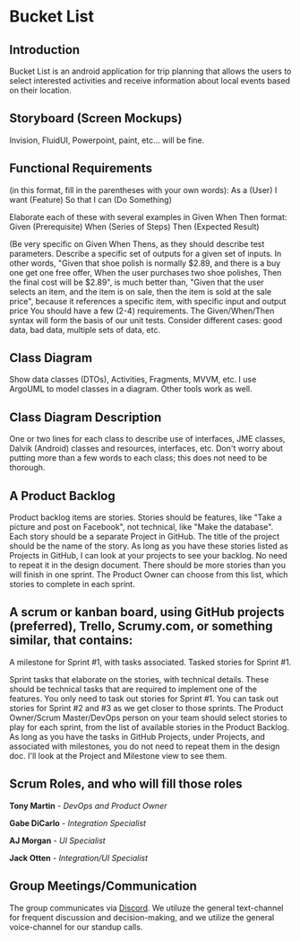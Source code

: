 # Bucket List

## Introduction
Bucket List is an android application for trip planning that allows the users to select interested activities and receive information about local events based on their location.

## Storyboard (Screen Mockups)
Invision, FluidUI, Powerpoint, paint, etc... will be fine.

## Functional Requirements
(in this format, fill in the parentheses with your own words):
As a (User)
I want (Feature)
So that I can (Do Something)

Elaborate each of these with several examples in Given When Then format:
Given (Prerequisite)
When (Series of Steps)
Then (Expected Result)

(Be very specific on Given When Thens, as they should describe test parameters. Describe a specific set of outputs for a given set of inputs. In other words, "Given that shoe polish is normally $2.89, and there is a buy one get one free offer, When the user purchases two shoe polishes, Then the final cost will be $2.89",  is much better than, "Given that the user selects an item, and the item is on sale, then the item is sold at the sale price", because it references a specific item, with specific input and output price You should have a few (2-4) requirements. The Given/When/Then syntax will form the basis of our unit tests. Consider different cases: good data, bad data, multiple sets of data, etc.

## Class Diagram
Show data classes (DTOs), Activities, Fragments, MVVM, etc. I use ArgoUML to model classes in a diagram.  Other tools work as well.

## Class Diagram Description
One or two lines for each class to describe  use of interfaces, JME classes, Dalvik (Android) classes and resources, interfaces, etc. Don't worry about putting more than a few words to each class; this does not need to be thorough.

## A Product Backlog
Product backlog items are stories.  Stories should be features, like "Take a picture and post on Facebook", not technical, like "Make the database". Each story should be a separate Project in GitHub. The title of the project should be the name of the story. As long as you have these stories listed as Projects in GitHub, I can look at your projects to see your backlog. No need to repeat it in the design document. There should be more stories than you will finish in one sprint. The Product Owner can choose from this list, which stories to complete in each sprint.

## A scrum or kanban board, using GitHub projects (preferred), Trello, Scrumy.com, or something similar, that contains:

A milestone for Sprint #1, with tasks associated.
Tasked stories for Sprint #1.

Sprint tasks that elaborate on the stories, with technical details. These should be technical tasks that are required to implement one of the features. You only need to task out stories for Sprint #1. You can task out stories for Sprint #2 and #3 as we get closer to those sprints. The Product Owner/Scrum Master/DevOps person on your team should select stories to play for each sprint, from the list of available stories in the Product Backlog. As long as you have the tasks in GitHub Projects, under Projects, and associated with milestones, you do not need to repeat them in the design doc. I'll look at the Project and Milestone view to see them.

## Scrum Roles, and who will fill those roles
**Tony Martin** - *DevOps and Product Owner*

**Gabe DiCarlo** - *Integration Specialist*

**AJ Morgan** - *UI Specialist*

**Jack Otten** - *Integration/UI Specialist*

## Group Meetings/Communication
The group communicates via [Discord](https://discord.com/). We utiluze the general text-channel for frequent discussion and decision-making, and we utilize the general voice-channel for our standup calls.
